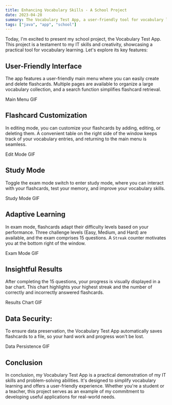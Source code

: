 ```yaml
---
title: Enhancing Vocabulary Skills - A School Project
date: 2023-04-28
summary: The Vocabulary Test App, a user-friendly tool for vocabulary learning and assessment, showcases IT skills and creativity in a school project.
tags: ["java", "app", "school"]
---
```


Today, I'm excited to present my school project, the Vocabulary Test App. This project is a testament to my IT skills and creativity, showcasing a practical tool for vocabulary learning. Let's explore its key features:

## User-Friendly Interface
The app features a user-friendly main menu where you can easily create and delete flashcards. Multiple pages are available to organize a large vocabulary collection, and a search function simplifies flashcard retrieval.

Main Menu GIF

## Flashcard Customization
In editing mode, you can customize your flashcards by adding, editing, or deleting them. A convenient table on the right side of the window keeps track of your vocabulary entries, and returning to the main menu is seamless.

Edit Mode GIF

## Study Mode
Toggle the exam mode switch to enter study mode, where you can interact with your flashcards, test your memory, and improve your vocabulary skills.

Study Mode GIF

## Adaptive Learning
In exam mode, flashcards adapt their difficulty levels based on your performance. Three challenge levels (Easy, Medium, and Hard) are available, and the exam comprises 15 questions. A ```Streak``` counter motivates you at the bottom right of the window.

Exam Mode GIF

## Insightful Results
After completing the 15 questions, your progress is visually displayed in a bar chart. This chart highlights your highest streak and the number of correctly and incorrectly answered flashcards.

Results Chart GIF

## Data Security:
To ensure data preservation, the Vocabulary Test App automatically saves flashcards to a file, so your hard work and progress won't be lost.

Data Persistence GIF

## Conclusion
In conclusion, my Vocabulary Test App is a practical demonstration of my IT skills and problem-solving abilities. It's designed to simplify vocabulary learning and offers a user-friendly experience. Whether you're a student or a teacher, this project serves as an example of my commitment to developing useful applications for real-world needs.